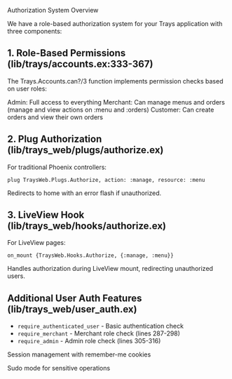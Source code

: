 Authorization System Overview

We have a role-based authorization system for your Trays application with three components:

## 1. Role-Based Permissions (lib/trays/accounts.ex:333-367)

The Trays.Accounts.can?/3 function implements permission checks based on user roles:

Admin: Full access to everything
Merchant: Can manage menus and orders (manage and view actions on :menu and :orders)
Customer: Can create orders and view their own orders

## 2. Plug Authorization (lib/trays_web/plugs/authorize.ex)

For traditional Phoenix controllers:

`plug TraysWeb.Plugs.Authorize, action: :manage, resource: :menu`

Redirects to home with an error flash if unauthorized.

## 3. LiveView Hook (lib/trays_web/hooks/authorize.ex)

For LiveView pages:

`on_mount {TraysWeb.Hooks.Authorize, {:manage, :menu}}`

Handles authorization during LiveView mount, redirecting unauthorized users.

## Additional User Auth Features (lib/trays_web/user_auth.ex)

- `require_authenticated_user` - Basic authentication check
- `require_merchant` - Merchant role check (lines 287-298)
- `require_admin` - Admin role check (lines 305-316)

Session management with remember-me cookies

Sudo mode for sensitive operations

